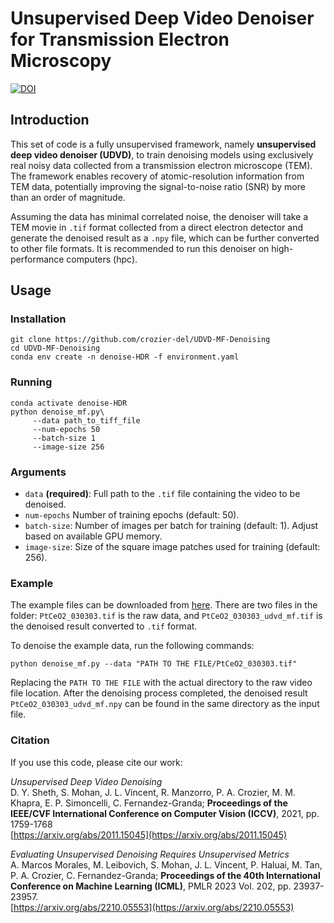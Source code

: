 # Unsupervised Deep Video Denoiser for Transmission Electron Microscopy
[![DOI](https://zenodo.org/badge/914030489.svg)](https://doi.org/10.5281/zenodo.14630448)

## Introduction
 This set of code is a fully unsupervised framework, namely **unsupervised deep video denoiser (UDVD)**, to train denoising models using exclusively real noisy data collected from a transmission electron microscope (TEM). The framework enables recovery of atomic-resolution information from TEM data, potentially improving the signal-to-noise ratio (SNR) by more than an order of magnitude.
 
 Assuming the data has minimal correlated noise, the denoiser will take a TEM movie in `.tif` format collected from a direct electron detector and generate the denoised result as a `.npy` file, which can be further converted to other file formats. It is recommended to run this denoiser on high-performance computers (hpc).

## Usage
### Installation
```shell
git clone https://github.com/crozier-del/UDVD-MF-Denoising
cd UDVD-MF-Denoising
conda env create -n denoise-HDR -f environment.yaml
```

### Running
```shell
conda activate denoise-HDR
python denoise_mf.py\
     --data path_to_tiff_file  
     --num-epochs 50
     --batch-size 1
     --image-size 256
```
### Arguments
* `data` **(required)**: Full path to the `.tif` file containing the video to be denoised.
* `num-epochs` Number of training epochs (default: 50).
* `batch-size`: Number of images per batch for training (default: 1). Adjust based on available GPU memory.
* `image-size`: Size of the square image patches used for training (default: 256).

### Example

The example files can be downloaded from [here](https://www.dropbox.com/scl/fo/usoouapl9jd8uarwi7fkv/AOusqUYN-FeN7K-q1MqoCa0?rlkey=9evnykpkiadwwu4m5vl92omf4&st=jya48zgs&dl=0). There are two files in the folder: `PtCeO2_030303.tif` is the raw data, and `PtCeO2_030303_udvd_mf.tif` is the denoised result converted to `.tif` format.

To denoise the example data, run the following commands:

```shell
python denoise_mf.py --data "PATH TO THE FILE/PtCeO2_030303.tif" 
```
Replacing the `PATH TO THE FILE` with the actual directory to the raw video file location. After the denoising process completed, the denoised result `PtCeO2_030303_udvd_mf.npy` can be found in the same directory as the input file.

### Citation

If you use this code, please cite our work: 

*Unsupervised Deep Video Denoising*\
D. Y. Sheth, S. Mohan, J. L. Vincent, R. Manzorro, P. A. Crozier, M. M. Khapra, E. P. Simoncelli, C. Fernandez-Granda; **Proceedings of the IEEE/CVF International Conference on Computer Vision (ICCV)**, 2021, pp. 1759-1768\
[https://arxiv.org/abs/2011.15045](https://arxiv.org/abs/2011.15045)

*Evaluating Unsupervised Denoising Requires Unsupervised Metrics*\
A. Marcos Morales, M. Leibovich, S. Mohan, J. L. Vincent, P. Haluai, M. Tan, P. A. Crozier, C. Fernandez-Granda; **Proceedings of the 40th International Conference on Machine Learning (ICML)**, PMLR 2023 Vol. 202, pp. 23937-23957.\
[https://arxiv.org/abs/2210.05553](https://arxiv.org/abs/2210.05553)
